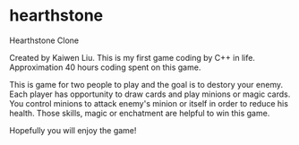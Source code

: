 # hearthstone
Hearthstone Clone

Created by Kaiwen Liu. This is my first game coding by C++ in life. Approximation 40 hours coding spent on this game.

This is game for two people to play and the goal is to destory your enemy. Each player has opportunity to draw cards and play minions or magic cards.
You control minions to attack enemy's minion or itself in order to reduce his health. Those skills, magic or enchatment are helpful to win this game.

Hopefully you will enjoy the game!
